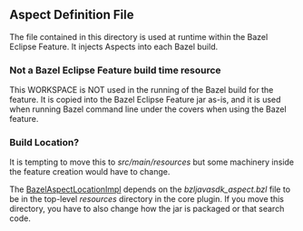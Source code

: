 ## Aspect Definition File

The file contained in this directory is used at runtime within the Bazel Eclipse Feature.
It injects Aspects into each Bazel build.

### Not a Bazel Eclipse Feature build time resource
This WORKSPACE is NOT used in the running of the Bazel build for the feature.
It is copied into the Bazel Eclipse Feature jar as-is, and it is used when running Bazel command line
under the covers when using the Bazel feature.

### Build Location?

It is tempting to move this to *src/main/resources* but some machinery inside the feature creation
  would have to change.

The [BazelAspectLocationImpl](../src/main/java/com/salesforce/bazel/eclipse/config/BazelAspectLocationImpl.java#L96)
  depends on the *bzljavasdk_aspect.bzl* file to be in the top-level *resources* directory in the core plugin.
If you move this directory, you have to also change how the jar is packaged or that search code.

